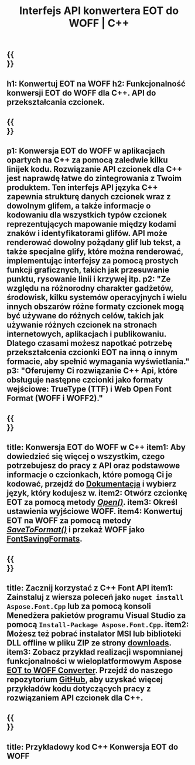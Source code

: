﻿---
translation: true
template: /_templates/conversion-child-cpp.md
title: Interfejs API konwertera EOT do WOFF | C++
description: Konwertuj czcionki EOT na WOFF za pomocą tego interfejsu API C++. Funkcja konwersji działa w systemach Windows i Linux oraz w dowolnym środowisku programistycznym obsługującym C++.
metakeywords: c++ EOT do WOFF, EOT do WOFF rozwiązania c++, EOT do WOFF konwerter czcionek cpp
url: /cpp/conversion/eot-to-woff/
family: font
platformtag: cpp
feature: conversion
informat: EOT
outformat: WOFF
faq: faqchild
otherformats: TTF WOFF2
---

{{<section banner>}}
---
h1: Konwertuj EOT na WOFF
h2: Funkcjonalność konwersji EOT do WOFF dla C++. API do przekształcania czcionek.
---

{{<section overview>}}
---
p1: Konwersja EOT do WOFF w aplikacjach opartych na С++ za pomocą zaledwie kilku linijek kodu. Rozwiązanie API czcionek dla С++ jest naprawdę łatwe do zintegrowania z Twoim produktem. Ten interfejs API języka C++ zapewnia strukturę danych czcionek wraz z dowolnym glifem, a także informacje o kodowaniu dla wszystkich typów czcionek reprezentujących mapowanie między kodami znaków i identyfikatorami glifów. API może renderować dowolny pożądany glif lub tekst, a także specjalne glify, które można renderować, implementując interfejsy za pomocą prostych funkcji graficznych, takich jak przesuwanie punktu, rysowanie linii i krzywej itp.
p2: "Ze względu na różnorodny charakter gadżetów, środowisk, kilku systemów operacyjnych i wielu innych obszarów różne formaty czcionek mogą być używane do różnych celów, takich jak używanie różnych czcionek na stronach internetowych, aplikacjach i publikowaniu. Dlatego czasami możesz napotkać potrzebę przekształcenia czcionki EOT na inną o innym formacie, aby spełnić wymagania wyświetlania."
p3: "Oferujemy Ci rozwiązanie С++ Api, które obsługuje następne czcionki jako formaty wejściowe: TrueType (TTF) i Web Open Font Format (WOFF i WOFF2)."
---

{{<section feature1>}}
---
title: Konwersja EOT do WOFF w C++
item1: Aby dowiedzieć się więcej o wszystkim, czego potrzebujesz do pracy z API oraz podstawowe informacje o czcionkach, które pomogą Ci je kodować, przejdź do [Dokumentacja](https://docs.aspose.com/font/) i wybierz język, który kodujesz w.
item2: Otwórz czcionkę EOT za pomocą metody [*Open()*](https://reference.aspose.com/font/cpp/class/aspose.font.font#ac2387bf04ccb5bac51cf37984d4ebf33).
item3: Określ ustawienia wyjściowe WOFF.
item4: Konwertuj EOT na WOFF za pomocą metody [*SaveToFormat()*](https://reference.aspose.com/font/cpp/class/aspose.font.font#a670ea97404fd72c2e51b0e8c543c8a45) i przekaż WOFF jako [FontSavingFormats](https://reference.aspose.com/font/cpp/namespace/aspose.font#a93d0dcc7c00f5c7027d60e14a5433c74).
---

{{<section feature2>}}
---
title: Zacznij korzystać z C++ Font API
item1: Zainstaluj z wiersza poleceń jako ```nuget install Aspose.Font.Cpp``` lub za pomocą konsoli Menedżera pakietów programu Visual Studio za pomocą ```Install-Package Aspose.Font.Cpp```.
item2: Możesz też pobrać instalator MSI lub biblioteki DLL offline w pliku ZIP ze strony [downloads](https://releases.aspose.com/font/cpp/).
item3: Zobacz przykład realizacji wspomnianej funkcjonalności w wieloplatformowym Aspose [EOT to WOFF Converter](https://products.aspose.app/font/conversion/eot-to-woff). Przejdź do naszego repozytorium [GitHub](https://github.com/aspose-font/Aspose.Font-Documentation/tree/master/cpp-examples), aby uzyskać więcej przykładów kodu dotyczących pracy z rozwiązaniem API czcionek dla C++.
---

{{<section codeexample>}}
---
title: Przykładowy kod C++ Konwersja EOT do WOFF
---